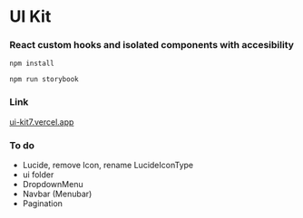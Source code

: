 # UI Kit

### React custom hooks and isolated components with accesibility

`npm install`

`npm run storybook`

### Link

[ui-kit7.vercel.app](https://ui-kit7.vercel.app/)

### To do

- Lucide, remove Icon, rename LucideIconType
- ui folder
- DropdownMenu
- Navbar (Menubar)
- Pagination
